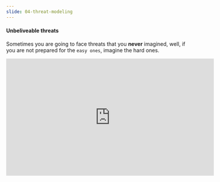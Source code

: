```yaml
---
slide: 04-threat-modeling
---
```


#### Unbeliveable threats

Sometimes you are going to face threats that you **never** imagined, well, if you are not prepared for the `easy ones`, imagine the hard ones.

<iframe width="560" height="315" src="https://www.youtube.com/embed/O6SSRp3phx4?si=l24PifOpaHl5Zhk9&amp;controls=0" title="YouTube video player" frameborder="0" allow="accelerometer; autoplay; clipboard-write; encrypted-media; gyroscope; picture-in-picture; web-share" allowfullscreen></iframe>
